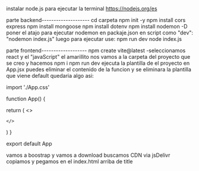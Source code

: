 instalar node.js para ejecutar la terminal https://nodejs.org/es

parte backend--------------------
cd carpeta
npm init -y
npm install cors express
npm install mongoose
npm install dotenv
npm install nodemon -D    poner el atajo para ejecutar nodemon en packaje.json en script como "dev": "nodemon index.js" luego para ejecutar use: npm run dev
node index.js

parte frontend-------------------
npm create vite@latest
-seleccionamos react y el "javaScript"  el amarillito
nos vamos a la carpeta del proyecto que se creo y hacemos
npm i 
npm run dev    ejecuta la plantilla de el proyecto
en App.jsx puedes eliminar el contenido de la funcion y se eliminara la plantilla que viene default
quedaria algo asi:

import './App.css'

function App() {

  return (
    <>
      
    </>
  )
}

export default App

vamos a boostrap y vamos a download buscamos CDN via jsDelivr 
copiamos y pegamos en el index.html arriba de title
